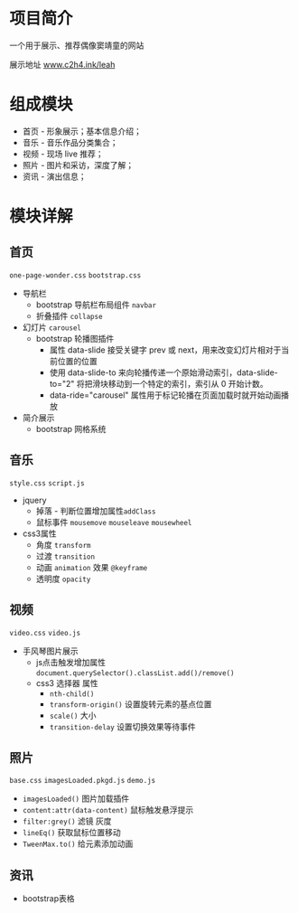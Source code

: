 # 项目简介

一个用于展示、推荐偶像窦靖童的网站

展示地址 www.c2h4.ink/leah

# 组成模块

- 首页 - 形象展示；基本信息介绍；
- 音乐 - 音乐作品分类集合；
- 视频 - 现场 live 推荐；
- 照片 - 图片和采访，深度了解；
- 资讯 - 演出信息；

# 模块详解

## 首页

`one-page-wonder.css`
`bootstrap.css`

- 导航栏
   - bootstrap 导航栏布局组件 `navbar`
   - 折叠插件 `collapse`
- 幻灯片 `carousel`
   - bootstrap 轮播图插件 
      - 属性 data-slide 接受关键字 prev 或 next，用来改变幻灯片相对于当前位置的位置
      - 使用 data-slide-to 来向轮播传递一个原始滑动索引，data-slide-to="2" 将把滑块移动到一个特定的索引，索引从 0 开始计数。
      - data-ride="carousel" 属性用于标记轮播在页面加载时就开始动画播放
- 简介展示
   - bootstrap 网格系统
## 音乐

`style.css` `script.js`

- jquery
   - 掉落 - 判断位置增加属性`addClass`
   - 鼠标事件 `mousemove` `mouseleave` `mousewheel`
- css3属性
   - 角度 `transform`
   - 过渡 `transition`
   - 动画 `animation` 效果 `@keyframe`
   - 透明度 `opacity`

## 视频

`video.css` `video.js`

- 手风琴图片展示
   - js点击触发增加属性 `document.querySelector().classList.add()/remove()`
   - css3 选择器 属性 
       - `nth-child()`
       - `transform-origin()` 设置旋转元素的基点位置
       - `scale()` 大小
       - `transition-delay` 设置切换效果等待事件

## 照片

`base.css` `imagesLoaded.pkgd.js` `demo.js`

- `imagesLoaded()` 图片加载插件
- `content:attr(data-content)` 鼠标触发悬浮提示
- `filter:grey()` 滤镜 灰度
- `lineEq()` 获取鼠标位置移动
- `TweenMax.to()` 给元素添加动画

## 资讯
- bootstrap表格

